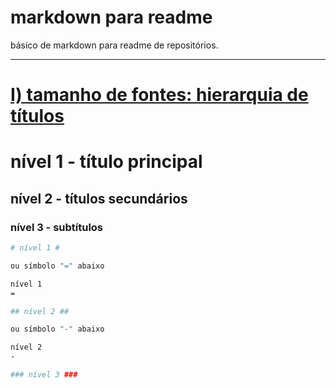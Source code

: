 markdown para readme<a name="titulo"></a>
=
básico de markdown para readme de repositórios.
- - - -

# [I) tamanho de fontes: hierarquia de títulos]() #

# nível 1 - título principal #
## nível 2 - títulos secundários ##
### nível 3 - subtítulos ###

```bash
# nível 1 #

ou símbolo "=" abaixo

nível 1
=
```
```bash
## nível 2 ##

ou símbolo "-" abaixo

nível 2
-
```
```bash
### nível 3 ###
```
